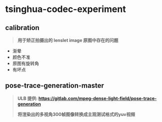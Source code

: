 # tsinghua-codec-experiment

## calibration
> **用于矫正拍摄出的 lenslet image 原图中存在的问题**
- 渐晕
- 颜色不准
- 原图有旋转角
- 有坏点

## pose-trace-generation-master
> **ULB 提供: https://gitlab.com/mpeg-dense-light-field/pose-trace-generation**
> 
> **将渲染出的多视角300帧图像转换成主观测试格式的yuv视频**